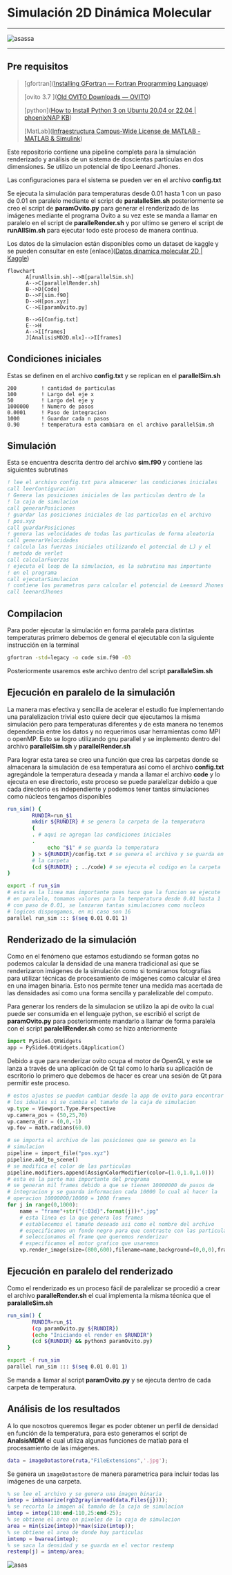 # Simulación 2D Dinámica Molecular

---

![asassa](/home/miguel/Proyectos/ParaBash/final.jpg)

---

## Pre requisitos

> [gfortran]([Installing GFortran &#8212; Fortran Programming Language](https://fortran-lang.org/learn/os_setup/install_gfortran/))
> 
> [ovito 3.7 ]([Old OVITO Downloads — OVITO](https://www.ovito.org/download_history/#3.7.1))
> 
> [python]([How to Install Python 3 on Ubuntu 20.04 or 22.04 | phoenixNAP KB](https://phoenixnap.com/kb/how-to-install-python-3-ubuntu))
> 
> [MatLab]([Infraestructura Campus-Wide License de MATLAB - MATLAB &amp; Simulink](https://la.mathworks.com/academia/tah-support-program/eligibility.html)) 

Este repositorio contiene una pipeline completa para la simulación renderizado y análisis de un sistema de doscientas partículas en dos dimensiones. Se utilizo un potencial de tipo Leenard Jhones. 

Las configuraciones para el sistema se pueden ver en el archivo **config.txt** 

Se ejecuta la simulación para temperaturas desde 0.01 hasta 1 con un paso de 0.01 en paralelo mediante el script de **paralalleSim.sh** posteriormente se creo el script de **paramOvito.py** para generar el renderizado de las imágenes mediante el programa Ovito a su vez este se manda a llamar en paralelo en el script de **paralleRender.sh** y por ultimo se genero el script de **runAllSim.sh** para ejecutar todo este proceso de manera continua. 

Los datos de la simulacion están disponibles como un dataset de kaggle y se pueden consultar en este [enlace]([Datos dinamica molecular 2D | Kaggle](https://www.kaggle.com/datasets/miguelangelespindola/datos-dinamica-molecular-2d/settings)) 

```mermaid
flowchart 
      A[runAllsim.sh]-->B[parallelSim.sh]
      A-->C[parallelRender.sh]
      B-->D[Code]
      D-->F[sim.f90]
      D-->H[pos.xyz]
      C-->E[paramOvito.py]

      B-->G[Config.txt]
      E-->H
      A-->I[frames]
      J[AnalisisMD2D.mlx]-->I[frames]
```

## Condiciones iniciales

Estas se definen en el archivo **config.txt**  y se replican en el **parallelSim.sh**

```context
200        ! cantidad de particulas
100        ! Largo del eje x
50         ! Largo del eje y
1000000    ! Numero de pasos
0.0001     ! Paso de integracion
1000       ! Guardar cada n pasos
0.90       ! temperatura esta cambiara en el archivo parallelSim.sh
```

## Simulación

Esta se encuentra descrita dentro del archivo **sim.f90** y contiene las siguientes subrutinas 

```fortran
! lee el archivo config.txt para almacener las condiciones iniciales
call leerContiguracion 
! Genera las posiciones iniciales de las particulas dentro de la 
! la caja de simulacion
call generarPosiciones
! guardar las posiciones iniciales de las particulas en el archivo 
! pos.xyz
call guardarPosiciones
! genera las velocidades de todas las particulas de forma aleatoria
call generarVelocidades
! calcula las fuerzas iniciales utilizando el potencial de LJ y el
! metodo de verlet  
call calcularFuerzas
! ejecuta el loop de la simulacion, es la subrutina mas importante 
! en el programa
call ejecutarSimulacion
! contiene los parametros para calcular el potencial de Leenard Jhones
call leenardJhones
```

## Compilacion

Para poder ejecutar la simulación en forma paralela para distintas temperaturas primero debemos de general el ejecutable con la siguiente instrucción en la terminal

```bash
gfortran -std=legacy -o code sim.f90 -O3
```

Posteriormente usaremos este archivo dentro del script **parallaleSim.sh**

## Ejecución en paralelo de la simulación

La manera mas efectiva y sencilla de acelerar el estudio fue implementando una paralelizacion trivial esto quiere decir que ejecutamos la misma simulación pero para temperaturas diferentes y de esta manera no tenemos dependencia entre los datos y no requerimos usar herramientas como MPI o openMP. Esto se logro utilizando gnu parallel y se implemento dentro del archivo **parallelSim.sh** y **parallelRender.sh**

Para lograr esta tarea se creo una función que crea las carpetas donde se almacenara la simulación de esa temperatura así como el archivo **config.txt** agregándole la temperatura deseada y manda a llamar el archivo **code** y lo ejecuta en ese directorio, este proceso se puede paralelizar debido a que cada directorio es independiente y podemos tener tantas simulaciones como núcleos tengamos disponibles

```bash
run_sim() {
        RUNDIR=run_$1
        mkdir ${RUNDIR} # se genera la carpeta de la temperatura
        {
        . # aqui se agregan las condiciones iniciales
        .
             echo "$1" # se guarda la temperatura
        } > ${RUNDIR}/config.txt # se genera el archivo y se guarda en
        # la carpeta 
        (cd ${RUNDIR} ; ../code) # se ejecuta el codigo en la carpeta
}

export -f run_sim
# esta es la linea mas importante pues hace que la funcion se ejecute 
# en paralelo, tomamos valores para la temperatura desde 0.01 hasta 1
# con paso de 0.01, se lanzaran tantas simulaciones como nucleos 
# logicos dispongamos, en mi caso son 16
parallel run_sim ::: $(seq 0.01 0.01 1)
```

## Renderizado de la simulación

Como en el fenómeno que estamos estudiando se forman gotas no podemos calcular la densidad de una manera tradicional así que se renderizaron imágenes de la simulación como si tomáramos fotografías para utilizar técnicas de procesamiento de imágenes como calcular el área en una imagen binaria. Esto nos permite tener una medida mas acertada de las densidades así como una forma sencilla y paralelizable del computo.

Para generar los renders de la simulacion se utilizo la api de ovito la cual puede ser consumida en el lenguaje python, se escribió el script de **paramOvito.py** para posteriormente mandarlo a llamar de forma paralela con el script **paralellRender.sh** como se hizo anteriormente

```python
import PySide6.QtWidgets
app = PySide6.QtWidgets.QApplication() 
```

Debido a que para renderizar ovito ocupa el motor de OpenGL y este se lanza a través de una aplicación de Qt tal como lo haría su aplicación de escritorio lo primero que debemos de hacer es crear una sesión de Qt para permitir este proceso.

```python
# estos ajustes se pueden cambiar desde la app de ovito para encontrar
# los ideales si se cambia el tamaño de la caja de simulacion
vp.type = Viewport.Type.Perspective
vp.camera_pos = (50,25,70)
vp.camera_dir = (0,0,-1)
vp.fov = math.radians(60.0)

# se importa el archivo de las posiciones que se genero en la
# simulacion
pipeline = import_file("pos.xyz")
pipeline.add_to_scene()
# se modifica el color de las particulas
pipeline.modifiers.append(AssignColorModifier(color=(1.0,1.0,1.0)))
# esta es la parte mas importante del programa
# se generan mil frames debido a que se tienen 10000000 de pasos de 
# integracion y se guarda informacion cada 10000 lo cual al hacer la 
# operacion 10000000/10000 = 1000 frames
for j in range(0,1000):
    name = "frame"+str("{:03d}".format(j))+".jpg"
    # esta linea es la que genera los frames
    # establecemos el tamaño deseado asi como el nombre del archivo
    # especificamos un fondo negro para que contraste con las particulas
    # seleccionamos el frame que queremos renderizar
    # especificamos el motor grafico que usaremos
    vp.render_image(size=(800,600),filename=name,background=(0,0,0),frame=j,renderer=OpenGLRenderer())
```

## Ejecución en paralelo del renderizado

Como el renderizado es un proceso fácil de paralelizar se procedió a crear el archivo **paralleRender.sh** el cual implementa la misma técnica que el **paralalleSim.sh**

```bash
run_sim() {
        RUNDIR=run_$1
	    (cp paramOvito.py ${RUNDIR})
	    (echo "Iniciando el render en $RUNDIR")
        (cd ${RUNDIR} && python3 paramOvito.py)
}

export -f run_sim
parallel run_sim ::: $(seq 0.01 0.01 1)
```

Se manda a llamar al script **paramOvito.py** y se ejecuta dentro de cada carpeta de temperatura.

## Análisis de los resultados

A lo que nosotros queremos llegar es poder obtener un perfil de densidad en función de la temperatura, para esto generamos el script de **AnalsisMDM** el cual utiliza algunas funciones de matlab para el procesamiento de las imágenes. 

```matlab
data = imageDatastore(ruta,"FileExtensions",'.jpg');
```

Se genera un `imageDatastore` de manera parametrica para incluir todas las imágenes de una carpeta.

```matlab
% se lee el archivo y se genera una imagen binaria
imtep = imbinarize(rgb2gray(imread(data.Files{j})));
% se recorta la imagen al tamaño de la caja de simulacion
imtep = imtep(110:end-110,25:end-25);
% se obtiene el area en pixeles de la caja de simulacion
area = min(size(imtep))*max(size(imtep));
% se obtiene el area de donde hay particulas
imtemp = bwarea(imtep);
% se saca la densidad y se guarda en el vector restemp
restemp(j) = imtemp/area;
```

![asas](/home/miguel/Proyectos/ParaBash/final2.jpg)
